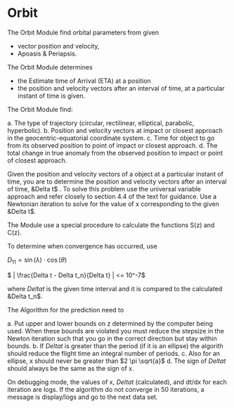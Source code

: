 
# Orbit

 The Orbit Module find orbital parameters from given 
- vector position and velocity,
- Apoasis & Periapsis.

The Orbit Module determines
- the Estimate time of Arrival (ETA) at a position 
- the position and velocity vectors after an interval of time, at a particular instant of time is given.

The Orbit Module find:

a. The type of trajectory (circular, rectilinear, elliptical, parabolic, hyperbolic).
b. Position and velocity vectors at impact or closest approach in the geocentric-equatorial coordinate system.
c. Time for object to go from its observed position to point of impact or closest approach.
d. The total change in true anomaly from the observed position to impact or point of closest approach.

Given the position and velocity vectors of a object at a particular instant of time, you are to determine the position and velocity vectors after an interval of time, &Delta t$ . 
To solve this problem use the universal variable approach and refer closely to section 4.4 of the text for guidance. 
Use a Newtonian iteration to solve for the value of x corresponding to the given &Delta t$. 

The Module use a special procedure to calculate the functions S(z) and C(z).

To determine when convergence has occurred, use

$D_{11} = \sin{(\lambda)}\cdot \cos{(\theta)}$

$ | \frac{Delta t - Delta t_n}{Delta t} | <= 10^-7$

where $Delta t$ is the given time interval and it is compared to the calculated &Delta t_n$. 

The Algorithm for the prediction need to

a. Put upper and lower bounds on z determined by the computer being used. When these bounds are violated you must reduce the stepsize in the Newton iteration such that you go in the correct direction but stay within bounds.
b. If $Delta t$ is greater than the period (if it is an ellipse) the algorith should reduce the flight time an integral number of periods.
c. Also for an ellipse, x should never be greater than $2 \pi \sqrt{a}$
d. The sign of $Delta t$ should always be the same as the sign of x.

On debugging mode, the values of x, $Delta t$  (calculated), and dt/dx for each iteration are logs. 
If the algorithm do not converge in 50 iterations, a message is display/logs and go to the next data set. 